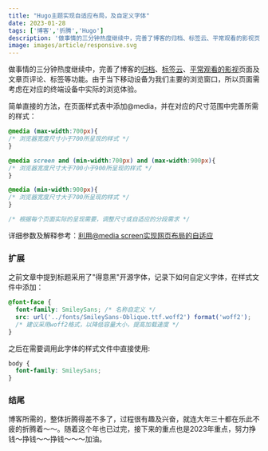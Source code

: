 ```yaml
---
title: "Hugo主题实现自适应布局，及自定义字体"
date: 2023-01-28
tags: ['博客','折腾','Hugo']
description: '做事情的三分钟热度继续中，完善了博客的归档、标签云、平常观看的影视页面及文章页评论、标签等功能。过程很有趣及兴奋，就连大年三十都在乐此不疲的折腾着～～。由于当下移动设备为我们主要的浏览窗口，所以页面需考虑在对应的终端设备中实际的浏览体验。'
image: images/article/responsive.svg
---
```


做事情的三分钟热度继续中，完善了博客的[归档](/archives)、[标签云](/tags)、[平常观看的影视](/movie)页面及文章页评论、标签等功能。由于当下移动设备为我们主要的浏览窗口，所以页面需考虑在对应的终端设备中实际的浏览体验。

简单直接的方法，在页面样式表中添加@media，并在对应的尺寸范围中完善所需的样式：

```css
@media (max-width:700px){
/* 浏览器宽度尺寸小于700所呈现的样式 */
}

@media screen and (min-width:700px) and (max-width:900px){
/* 浏览器宽度尺寸大于700小于900所呈现的样式 */
}

@media (min-width:900px){
/* 浏览器宽度尺寸大于700所呈现的样式 */
}

/* 根据每个页面实际的呈现需要，调整尺寸或自适应的分段需求 */
```
详细参数及解释参考：<a href="https://juejin.cn/post/6844903655020183565" target="_blank">利用@media screen实现网页布局的自适应</a>

### 扩展

之前文章中提到标题采用了"得意黑"开源字体，记录下如何自定义字体，在样式文件中添加：

```css
@font-face {
  font-family: SmileySans; /* 名称自定义 */
  src: url('../fonts/SmileySans-Oblique.ttf.woff2') format('woff2');
  /* 建议采用woff2格式，以降低容量大小，提高加载速度 */
}
```
之后在需要调用此字体的样式文件中直接使用:

```css
body {
  font-family: SmileySans;
}
```
### 结尾

博客所需的，整体折腾得差不多了，过程很有趣及兴奋，就连大年三十都在乐此不疲的折腾着～～。随着这个年也已过完，接下来的重点也是2023年重点，努力挣钱～挣钱～～挣钱～～～加油。
